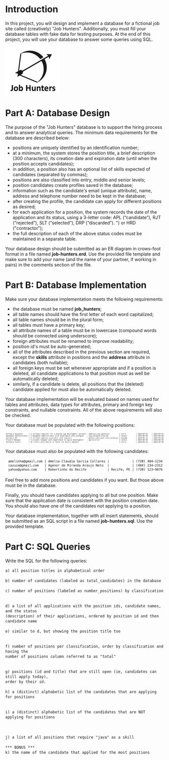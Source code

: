# Introduction

In this project, you will design and implement a database for a fictional job site called (creatively) "Job Hunters". Additionally, you must fill your database tables with fake data for testing purposes. At the end of this project, you will use your database to answer some queries using SQL.

![pic1.png](pics/pic1.png)

# Part A: Database Design

The purpose of the "Job Hunters" database is to support the hiring process and to answer analytical queries. The minimum data requirements for the database are described below: 

* positions are uniquely identified by an identification number;
* at a minimum, the system stores the position title, a brief description (300 characters), its creation date and expiration date (until when the position accepts candidates);
* in addition, a position also has an optional list of skills expected of candidates (separated by commas);
* positions are also classified into entry, middle and senior levels;
* position candidates create profiles saved in the database;
* information such as the candidate's email (unique attribute), name, address and telephone number need to be kept in the database;
* after creating the profile, the candidate can apply for different positions as desired;
* for each application for a position, the system records the date of the application and its status, using a 3-letter code: APL (“candidate”), RJT (“rejected”), SLT (“selected”), DRP (“discarded”). ") or HRD ("contractor");
* the full description of each of the above status codes must be maintained in a separate table.

Your database design should be submitted as an ER diagram in crows-foot format in a file named **job-hunters.erd**. Use the provided file template and make sure to add your name (and the name of your partner, if working in pairs) in the comments section of the file. 

# Part B: Database Implementation

Make sure your database implementation meets the following requirements: 

* the database must be named **job_hunters**;
* all table names should have the first letter of each word capitalized; 
* all table names should be in the plural form;
* all tables must have a primary key; 
* all attribute names of a table must be in lowercase (compound words should be connected using underscore);
* foreign attributes must be renamed to improve readability;
* position id's must be auto-generated;
* all of the attributes described in the previous section are required, except the **skills** attribute in positions and the **address** attribute in candidates (both nullable); 
* all foreign keys must be set whenever appropriate and if a position is deleted, all candidate applications to that position must as well be automatically deleted; 
* similarly, if a candidate is delete, all positions that the (deleted) candidate applied for must also be automatically deleted. 

Your database implementation will be evaluated based on names used for tables and attributes, data types for attributes, primary and foreign key constraints, and nullable constraints. All of the above requirements will also be checked. 

Your database must be populated with the following positions: 

![pic2.png](pics/pic2.png)

Your database must also be populated with the following candidates: 

![pic3.png](pics/pic3.png)

Feel free to add more positions and candidates if you want. But those above must be in the database. 

Finally, you should have candidates applying to all but one position. Make sure that the application date is consistent with the position creation date. You should also have one of the candidates not applying to a position. 

Your database implementation, together with all insert statements, should be submitted as an SQL script in a file named **job-hunters.sql**. Use the provided template. 

# Part C: SQL Queries

Write the SQL for the following queries: 

```
a) all position titles in alphabetical order

b) number of candidates (labeled as total_candidates) in the database 

c) number of positions (labeled as number_positions) by classification


d) a list of all applications with the position ids, candidate names, and the status 
(description) of their applications, ordered by position id and then candidate name

e) similar to d, but showing the position title too


f) number of positions per classification, order by classification and having the 
number of positions column referred to as "total"


g) positions (id and title) that are still open (ie, candidates can still apply today), 
order by their id.

h) a (distinct) alphabetic list of the candidates that are applying for positions


i) a (distinct) alphabetic list of the candidates that are NOT applying for positions



j) a list of all positions that require "java" as a skill 

*** BONUS *** 
k) the name of the candidate that applied for the most positions

```
